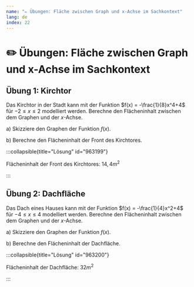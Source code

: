 ```yaml
---
name: "✏️ Übungen: Fläche zwischen Graph und x-Achse im Sachkontext"
lang: de
index: 22
---
```


# ✏️ Übungen: Fläche zwischen Graph und x-Achse im Sachkontext

## Übung 1: Kirchtor

Das Kirchtor in der Stadt kann mit der Funktion $f(x) = -\frac{1}{8}x^4+4$ für $-2 \leq x \leq 2$ modelliert werden. Berechne den Flächeninhalt zwischen dem Graphen und der $x$-Achse.

a) Skizziere den Graphen der Funktion $f(x)$.

b) Berechne den Flächeninhalt der Front des Kirchtores.

:::collapsible{title="Lösung" id="963199"}

Flächeninhalt der Front des Kirchtores: $14,4 m^2$

:::

## Übung 2: Dachfläche

Das Dach eines Hauses kann mit der Funktion $f(x) = -\frac{1}{4}x^2+4$ für $-4 \leq x \leq 4$ modelliert werden. Berechne den Flächeninhalt zwischen dem Graphen und der $x$-Achse.

a) Skizziere den Graphen der Funktion $f(x)$.

b) Berechne den Flächeninhalt der Dachfläche.

:::collapsible{title="Lösung" id="963200"}

Flächeninhalt der Dachfläche: $32 m^2$

:::